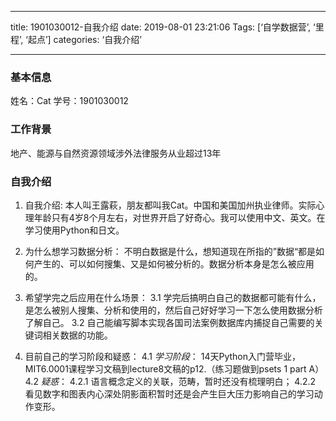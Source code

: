 - - - -
title: 1901030012-自我介绍
date: 2019-08-01 23:21:06
Tags: [‘自学数据营’, ‘里程’, ‘起点’]
categories: ‘自我介绍’
- - - -

### 基本信息

姓名：Cat
学号：1901030012

### 工作背景

地产、能源与自然资源领域涉外法律服务从业超过13年

### 自我介绍

1. 自我介绍: 
本人叫王露萩，朋友都叫我Cat。中国和美国加州执业律师。实际心理年龄只有4岁8个月左右，对世界开启了好奇心。我可以使用中文、英文。在学习使用Python和日文。

2. 为什么想学习数据分析：
不明白数据是什么，想知道现在所指的”数据“都是如何产生的、可以如何搜集、又是如何被分析的。数据分析本身是怎么被应用的。

3. 希望学完之后应用在什么场景：
3.1  学完后搞明白自己的数据都可能有什么，是怎么被别人搜集、分析和使用的，然后自己好好学习一下怎么使用数据分析了解自己。
3.2  自己能编写脚本实现各国司法案例数据库内捕捉自己需要的关键词相关数据的功能。

4. 目前自己的学习阶段和疑惑：
4.1 *学习阶段*：
14天Python入门营毕业，MIT6.0001课程学习文稿到lecture8文稿的p12.（练习题做到psets 1 part A）
4.2 *疑惑*：
    4.2.1  语言概念定义的关联，范畴，暂时还没有梳理明白；
    4.2.2  看见数字和图表内心深处阴影面积暂时还是会产生巨大压力影响自己的学习动作变形。